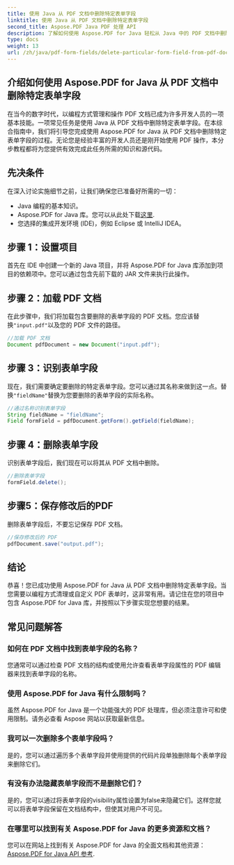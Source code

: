 ```yaml
---
title: 使用 Java 从 PDF 文档中删除特定表单字段
linktitle: 使用 Java 从 PDF 文档中删除特定表单字段
second_title: Aspose.PDF Java PDF 处理 API
description: 了解如何使用 Aspose.PDF for Java 轻松从 Java 中的 PDF 文档中删除特定表单字段。提供分步指南和源代码。
type: docs
weight: 13
url: /zh/java/pdf-form-fields/delete-particular-form-field-from-pdf-document-in-java/
---
```


## 介绍如何使用 Aspose.PDF for Java 从 PDF 文档中删除特定表单字段

在当今的数字时代，以编程方式管理和操作 PDF 文档已成为许多开发人员的一项基本技能。一项常见任务是使用 Java 从 PDF 文档中删除特定表单字段。在本综合指南中，我们将引导您完成使用 Aspose.PDF for Java 从 PDF 文档中删除特定表单字段的过程。无论您是经验丰富的开发人员还是刚开始使用 PDF 操作，本分步教程都将为您提供有效完成此任务所需的知识和源代码。

## 先决条件

在深入讨论实施细节之前，让我们确保您已准备好所需的一切：

- Java 编程的基本知识。
-  Aspose.PDF for Java 库。您可以从此处下载[这里](https://releases.aspose.com/pdf/java/).
- 您选择的集成开发环境 (IDE)，例如 Eclipse 或 IntelliJ IDEA。

## 步骤 1：设置项目

首先在 IDE 中创建一个新的 Java 项目，并将 Aspose.PDF for Java 库添加到项目的依赖项中。您可以通过包含先前下载的 JAR 文件来执行此操作。

## 步骤 2：加载 PDF 文档

在此步骤中，我们将加载包含要删除的表单字段的 PDF 文档。您应该替换`"input.pdf"`以及您的 PDF 文件的路径。

```java
//加载 PDF 文档
Document pdfDocument = new Document("input.pdf");
```

## 步骤 3：识别表单字段

现在，我们需要确定要删除的特定表单字段。您可以通过其名称来做到这一点。替换`"fieldName"`替换为您要删除的表单字段的实际名称。

```java
//通过名称识别表单字段
String fieldName = "fieldName";
Field formField = pdfDocument.getForm().getField(fieldName);
```

## 步骤 4：删除表单字段

识别表单字段后，我们现在可以将其从 PDF 文档中删除。

```java
//删除表单字段
formField.delete();
```

## 步骤5：保存修改后的PDF

删除表单字段后，不要忘记保存 PDF 文档。

```java
//保存修改后的 PDF
pdfDocument.save("output.pdf");
```

## 结论

恭喜！您已成功使用 Aspose.PDF for Java 从 PDF 文档中删除特定表单字段。当您需要以编程方式清理或自定义 PDF 表单时，这非常有用。请记住在您的项目中包含 Aspose.PDF for Java 库，并按照以下步骤实现您想要的结果。

## 常见问题解答

### 如何在 PDF 文档中找到表单字段的名称？

您通常可以通过检查 PDF 文档的结构或使用允许查看表单字段属性的 PDF 编辑器来找到表单字段的名称。

### 使用 Aspose.PDF for Java 有什么限制吗？

虽然 Aspose.PDF for Java 是一个功能强大的 PDF 处理库，但必须注意许可和使用限制。请务必查看 Aspose 网站以获取最新信息。

### 我可以一次删除多个表单字段吗？

是的，您可以通过遍历多个表单字段并使用提供的代码片段单独删除每个表单字段来删除它们。

### 有没有办法隐藏表单字段而不是删除它们？

是的，您可以通过将表单字段的visibility属性设置为false来隐藏它们。这样您就可以将表单字段保留在文档结构中，但使其对用户不可见。

### 在哪里可以找到有关 Aspose.PDF for Java 的更多资源和文档？

您可以在网站上找到有关 Aspose.PDF for Java 的全面文档和其他资源：[Aspose.PDF for Java API 参考](https://reference.aspose.com/pdf/java/).